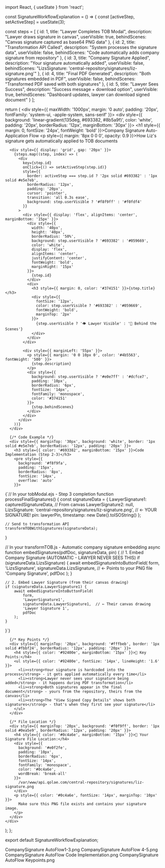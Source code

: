 import React, { useState } from 'react';

const SignatureWorkflowExplanation = () => {
  const [activeStep, setActiveStep] = useState(3);

  const steps = [
    {
      id: 1,
      title: "Lawyer Completes TOB Modal",
      description: "Lawyer draws signature in canvas",
      userVisible: true,
      behindScenes: "Canvas signature captured as base64 PNG data"
    },
    {
      id: 2,
      title: "Transformation API Called",
      description: "System processes the signature data",
      userVisible: false,
      behindScenes: "Code automatically adds company signature from repository"
    },
    {
      id: 3,
      title: "Company Signature Applied",
      description: "Your signature automatically added",
      userVisible: false,
      behindScenes: "LizsSignature: 'central-repository/signatures/liz-signature.png'"
    },
    {
      id: 4,
      title: "Final PDF Generated",
      description: "Both signatures embedded in PDF",
      userVisible: false,
      behindScenes: "Transformed PDF saved with both signatures"
    },
    {
      id: 5,
      title: "Lawyer Sees Success",
      description: "Success message + download option",
      userVisible: true,
      behindScenes: "Dashboard updates, lawyer can download signed document"
    }
  ];

  return (
    <div style={{ maxWidth: '1000px', margin: '0 auto', padding: '20px', fontFamily: 'system-ui, -apple-system, sans-serif' }}>
      <div style={{ background: 'linear-gradient(135deg, #693382, #8b5a9f)', color: 'white', padding: '20px', borderRadius: '12px', marginBottom: '30px' }}>
        <h1 style={{ margin: 0, fontSize: '24px', fontWeight: 'bold' }}>Company Signature Auto-Application Flow</h1>
        <p style={{ margin: '8px 0 0 0', opacity: 0.9 }}>How Liz's signature gets automatically applied to TOB documents</p>
      </div>

      <div style={{ display: 'grid', gap: '20px' }}>
        {steps.map((step, index) => (
          <div 
            key={step.id}
            onClick={() => setActiveStep(step.id)}
            style={{
              border: activeStep === step.id ? '2px solid #693382' : '1px solid #e5e7eb',
              borderRadius: '12px',
              padding: '20px',
              cursor: 'pointer',
              transition: 'all 0.3s ease',
              background: step.userVisible ? '#f8f9ff' : '#f0fdf4'
            }}
          >
            <div style={{ display: 'flex', alignItems: 'center', marginBottom: '15px' }}>
              <div style={{
                width: '40px',
                height: '40px',
                borderRadius: '50%',
                background: step.userVisible ? '#693382' : '#059669',
                color: 'white',
                display: 'flex',
                alignItems: 'center',
                justifyContent: 'center',
                fontWeight: 'bold',
                marginRight: '15px'
              }}>
                {step.id}
              </div>
              <div>
                <h3 style={{ margin: 0, color: '#374151' }}>{step.title}</h3>
                <div style={{ 
                  fontSize: '12px', 
                  color: step.userVisible ? '#693382' : '#059669',
                  fontWeight: 'bold',
                  marginTop: '2px'
                }}>
                  {step.userVisible ? '👁️ Lawyer Visible' : '🔧 Behind the Scenes'}
                </div>
              </div>
            </div>
            
            <div style={{ marginLeft: '55px' }}>
              <p style={{ margin: '0 0 10px 0', color: '#4b5563', fontWeight: '500' }}>
                {step.description}
              </p>
              <div style={{ 
                background: step.userVisible ? '#e0e7ff' : '#dcfce7', 
                padding: '10px', 
                borderRadius: '6px',
                fontSize: '14px',
                fontFamily: 'monospace',
                color: '#374151'
              }}>
                {step.behindScenes}
              </div>
            </div>
          </div>
        ))}
      </div>

      {/* Code Example */}
      <div style={{ marginTop: '30px', background: 'white', border: '1px solid #e5e7eb', borderRadius: '12px', padding: '20px' }}>
        <h3 style={{ color: '#693382', marginBottom: '15px' }}>Code Implementation (Step 2-3)</h3>
        <pre style={{ 
          background: '#f8f9fa', 
          padding: '15px', 
          borderRadius: '8px', 
          fontSize: '14px',
          overflow: 'auto'
        }}>
{`// In your tobModal.ejs - Step 3 completion
function processFinalSignatures() {
    const signatureData = {
        LawyerSignature1: capturedSignatureData, // From canvas
        LawyerSignature2: null,
        LizsSignature: 'central-repository/signatures/liz-signature.png', // ← YOUR SIGNATURE!
        pin: lawyerPin,
        timestamp: new Date().toISOString()
    };
    
    // Send to transformation API
    transformTOBWithSignatures(signatureData);
}

// In your transformTOB.js - Automatic company signature embedding
async function embedSignatures(pdfDoc, signatureData, pin) {
    // 1. Embed Company Signature (AUTOMATIC - LAWYER NEVER SEES THIS)
    if (signatureData.LizsSignature) {
        await embedSignatureIntoButtonField(
            form, 
            'LizsSignature', 
            signatureData.LizsSignature,  // ← Points to your PNG file
            'Company Signature',
            pdfDoc
        );
    }
    
    // 2. Embed Lawyer Signature (from their canvas drawing)
    if (signatureData.LawyerSignature1) {
        await embedSignatureIntoButtonField(
            form, 
            'LawyerSignature1', 
            signatureData.LawyerSignature1,  // ← Their canvas drawing
            'Lawyer Signature 1',
            pdfDoc
        );
    }
}`}
        </pre>
      </div>

      {/* Key Points */}
      <div style={{ marginTop: '20px', background: '#fffbeb', border: '1px solid #fbbf24', borderRadius: '12px', padding: '20px' }}>
        <h4 style={{ color: '#92400e', marginBottom: '15px' }}>🔑 Key Points:</h4>
        <ul style={{ color: '#92400e', fontSize: '14px', lineHeight: '1.6' }}>
          <li><strong>Your signature is hardcoded into the process</strong> - it gets applied automatically every time</li>
          <li><strong>Lawyer never sees your signature being added</strong> - it happens during PDF transformation</li>
          <li><strong>Both signatures appear in the final document</strong> - yours from the repository, theirs from the canvas</li>
          <li><strong>The "View Signed Copy Details" shows both signatures</strong> - that's when they first see your signature</li>
        </ul>
      </div>

      {/* File Location */}
      <div style={{ marginTop: '20px', background: '#f0f9ff', border: '1px solid #0ea5e9', borderRadius: '12px', padding: '20px' }}>
        <h4 style={{ color: '#0c4a6e', marginBottom: '15px' }}>📁 Your Signature File Location:</h4>
        <div style={{ 
          background: '#e0f2fe', 
          padding: '10px', 
          borderRadius: '6px',
          fontSize: '14px',
          fontFamily: 'monospace',
          color: '#0c4a6e',
          wordBreak: 'break-all'
        }}>
          /var/www/api.qolae.com/central-repository/signatures/liz-signature.png
        </div>
        <p style={{ color: '#0c4a6e', fontSize: '14px', marginTop: '10px' }}>
          Make sure this PNG file exists and contains your signature image.
        </p>
      </div>
    </div>
  );
};

export default SignatureWorkflowExplanation;




CompanySignature AutoFlow1-3.png
CompanySignature AutoFlow 4-5.png
CompanySignature AutoFlow Code Implementation.png
CompanySignature AutoFlow Keypoints.png